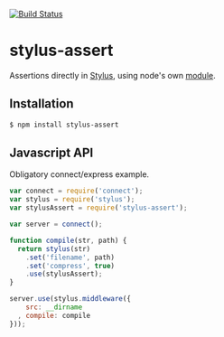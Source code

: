 
[![Build Status](https://travis-ci.org/mvanasse/stylus-assert.png?branch=master)](https://travis-ci.org/mvanasse/stylus-assert)

# stylus-assert

  Assertions directly in [Stylus](http://learnboost.github.io/stylus/), using
  node's own [module](http://nodejs.org/api/assert.html).

## Installation

```bash
$ npm install stylus-assert
```

## Javascript API

  Obligatory connect/express example.

```javascript
var connect = require('connect');
var stylus = require('stylus');
var stylusAssert = require('stylus-assert');

var server = connect();

function compile(str, path) {
  return stylus(str)
	.set('filename', path)
	.set('compress', true)
	.use(stylusAssert);
}

server.use(stylus.middleware({
	src: __dirname
  , compile: compile
}));
```


